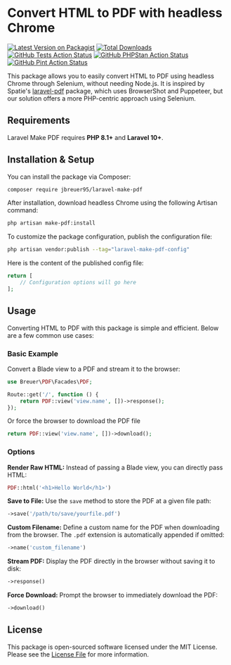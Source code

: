 # Convert HTML to PDF with headless Chrome

[![Latest Version on Packagist](https://img.shields.io/packagist/v/jbreuer95/laravel-make-pdf.svg?style=flat-square)](https://packagist.org/packages/jbreuer95/laravel-make-pdf)
[![Total Downloads](https://img.shields.io/packagist/dt/jbreuer95/laravel-make-pdf.svg?style=flat-square)](https://packagist.org/packages/jbreuer95/laravel-make-pdf)
[![GitHub Tests Action Status](https://img.shields.io/github/actions/workflow/status/jbreuer95/laravel-make-pdf/run-tests.yml?branch=master&label=tests&style=flat-square)](https://github.com/jbreuer95/laravel-make-pdf/actions/workflows/run-tests.yml)
[![GitHub PHPStan Action Status](https://img.shields.io/github/actions/workflow/status/jbreuer95/laravel-make-pdf/phpstan.yml?branch=master&label=phpstan&style=flat-square)](https://github.com/jbreuer95/laravel-make-pdf/actions/workflows/phpstan.yml)
[![GitHub Pint Action Status](https://img.shields.io/github/actions/workflow/status/jbreuer95/laravel-make-pdf/fix-php-code-style-issues.yml?branch=master&label=laravel%20pint&style=flat-square)](https://github.com/jbreuer95/laravel-make-pdf/actions/workflows/fix-php-code-style-issues.yml)

This package allows you to easily convert HTML to PDF using headless Chrome through Selenium, without needing Node.js.
It is inspired by Spatie's [laravel-pdf](https://github.com/spatie/laravel-pdf) package,
which uses BrowserShot and Puppeteer, but our solution offers a more PHP-centric approach using Selenium.

## Requirements

Laravel Make PDF requires **PHP 8.1+** and **Laravel 10+**.

## Installation & Setup

You can install the package via Composer:

```bash
composer require jbreuer95/laravel-make-pdf
```

After installation, download headless Chrome using the following Artisan command:

```bash
php artisan make-pdf:install
```

To customize the package configuration, publish the configuration file:

```bash
php artisan vendor:publish --tag="laravel-make-pdf-config"
```

Here is the content of the published config file:

```php
return [
    // Configuration options will go here
];
```

## Usage

Converting HTML to PDF with this package is simple and efficient. Below are a few common use cases:

### Basic Example

Convert a Blade view to a PDF and stream it to the browser:

```php
use Breuer\PDF\Facades\PDF;

Route::get('/', function () {
    return PDF::view('view.name', [])->response();
});
```

Or force the browser to download the PDF file

```php
return PDF::view('view.name', [])->download();
```

### Options

**Render Raw HTML:** Instead of passing a Blade view, you can directly pass HTML:

```php
PDF::html('<h1>Hello World</h1>')
```

**Save to File:** Use the `save` method to store the PDF at a given file path:

```php
->save('/path/to/save/yourfile.pdf')
```

**Custom Filename:** Define a custom name for the PDF when downloading from the browser. The `.pdf` extension is automatically appended if omitted:

```php
->name('custom_filename')
```

**Stream PDF:** Display the PDF directly in the browser without saving it to disk:

```php
->response()
```

**Force Download:** Prompt the browser to immediately download the PDF:

```php
->download()
```

## License

This package is open-sourced software licensed under the MIT License.  
Please see the [License File](LICENSE.md) for more information.
